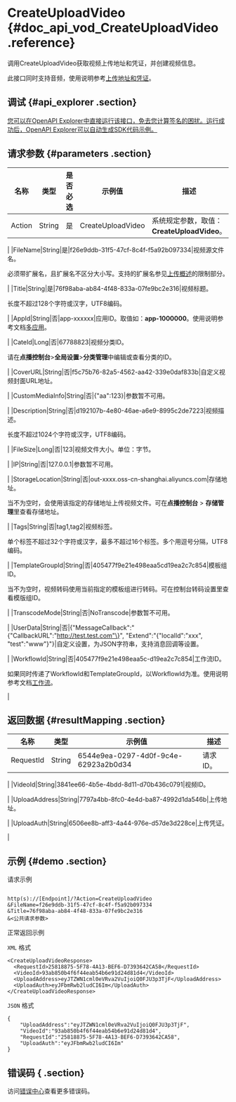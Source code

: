 # CreateUploadVideo {#doc_api_vod_CreateUploadVideo .reference}

调用CreateUploadVideo获取视频上传地址和凭证，并创建视频信息。

此接口同时支持音频，使用说明参考[上传地址和凭证](https://help.aliyun.com/document_detail/55397.html?spm=a2c4g.11186623.2.16.23c4257eovDfWP)。

## 调试 {#api_explorer .section}

[您可以在OpenAPI Explorer中直接运行该接口，免去您计算签名的困扰。运行成功后，OpenAPI Explorer可以自动生成SDK代码示例。](https://api.aliyun.com/#product=vod&api=CreateUploadVideo&type=RPC&version=2017-03-21)

## 请求参数 {#parameters .section}

|名称|类型|是否必选|示例值|描述|
|--|--|----|---|--|
|Action|String|是|CreateUploadVideo|系统规定参数，取值：**CreateUploadVideo**。

 |
|FileName|String|是|f26e9ddb-31f5-47cf-8c4f-f5a92b097334|视频源文件名。

 必须带扩展名，且扩展名不区分大小写。支持的扩展名参见[上传概述]()的限制部分。

 |
|Title|String|是|76f98aba-ab84-4f48-833a-07fe9bc2e316|视频标题。

 长度不超过128个字符或汉字，UTF8编码。

 |
|AppId|String|否|app-xxxxxx|应用ID。取值如：**app-1000000**。使用说明参考文档[多应用](https://help.aliyun.com/document_detail/113600.html?spm=a2c4g.11186623.2.22.23c4257eovDfWP)。

 |
|CateId|Long|否|67788823|视频分类ID。

 请在**点播控制台**\>**全局设置**\>**分类管理**中编辑或查看分类的ID。

 |
|CoverURL|String|否|f5c75b76-82a5-4562-aa42-339e0daf833b|自定义视频封面URL地址。

 |
|CustomMediaInfo|String|否|\{"aa":123\}|参数暂不可用。

 |
|Description|String|否|d192107b-4e80-46ae-a6e9-8995c2de7223|视频描述。

 长度不超过1024个字符或汉字，UTF8编码。

 |
|FileSize|Long|否|123|视频文件大小。单位：字节。

 |
|IP|String|否|127.0.0.1|参数暂不可用。

 |
|StorageLocation|String|否|out-xxxx.oss-cn-shanghai.aliyuncs.com|存储地址。

 当不为空时，会使用该指定的存储地址上传视频文件。可在**点播控制台** \> **存储管理**里查看存储地址。

 |
|Tags|String|否|tag1,tag2|视频标签。

 单个标签不超过32个字符或汉字，最多不超过16个标签。多个用逗号分隔，UTF8编码。

 |
|TemplateGroupId|String|否|405477f9e21e498eaa5cd19ea2c7c854|模板组ID。

 当不为空时，视频转码使用当前指定的模板组进行转码。可在控制台转码设置里查看模版组ID。

 |
|TranscodeMode|String|否|NoTranscode|参数暂不可用。

 |
|UserData|String|否|\{"MessageCallback":"\{"CallbackURL":"http://test.test.com"\}", "Extend":"\{"localId":"xxx", "test":"www"\}"\}|自定义设置，为JSON字符串，支持消息回调等设置。

 |
|WorkflowId|String|否|405477f9e21e498eaa5c-d19ea2c7c854|工作流ID。

 如果同时传递了WorkflowId和TemplateGroupId，以WorkflowId为准。使用说明参考文档[工作流](https://help.aliyun.com/document_detail/115347.html?spm=a2c4g.11186623.2.23.23c4257eJ1Qsl1)。

 |

## 返回数据 {#resultMapping .section}

|名称|类型|示例值|描述|
|--|--|---|--|
|RequestId|String|6544e9ea-0297-4d0f-9c4e-62923a2b0d34|请求ID。

 |
|VideoId|String|3841ee66-4b5e-4bdd-8d11-d70b436c0791|视频ID。

 |
|UploadAddress|String|7797a4bb-8fc0-4e4d-ba87-4992d1da546b|上传地址。

 |
|UploadAuth|String|6506ee8b-aff3-4a44-976e-d57de3d228ce|上传凭证。

 |

## 示例 {#demo .section}

请求示例

``` {#request_demo}

http(s)://[Endpoint]/?Action=CreateUploadVideo
&FileName=f26e9ddb-31f5-47cf-8c4f-f5a92b097334
&Title=76f98aba-ab84-4f48-833a-07fe9bc2e316
&<公共请求参数>

```

正常返回示例

`XML` 格式

``` {#xml_return_success_demo}
<CreateUploadVideoResponse>
  <RequestId>25818875-5F78-4A13-BEF6-D7393642CA58</RequestId>
  <VideoId>93ab850b4f6f44eab54b6e91d24d81d4</VideoId>
  <UploadAddress>eyJTZWN1cml0eVRva2VuIjoiQ0FJU3p3TjF</UploadAddress>
  <UploadAuth>eyJFbmRwb2ludCI6Im</UploadAuth>
</CreateUploadVideoResponse>
```

`JSON` 格式

``` {#json_return_success_demo}
{
	"UploadAddress":"eyJTZWN1cml0eVRva2VuIjoiQ0FJU3p3TjF",
	"VideoId":"93ab850b4f6f44eab54b6e91d24d81d4",
	"RequestId":"25818875-5F78-4A13-BEF6-D7393642CA58",
	"UploadAuth":"eyJFbmRwb2ludCI6Im"
}
```

## 错误码 { .section}

访问[错误中心](https://error-center.aliyun.com/status/product/vod)查看更多错误码。

